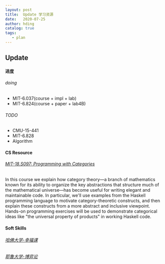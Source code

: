 ```yaml
---
layout: post
title:  Update 学习资源
date:   2020-07-25
author: hding
catalog: true
tags:
   - plan
---
```

## Update

#### 进度
###### doing
- MIT-6.037(course + impl + lab)
- MIT-6.824(course + paper + lab4B)

###### TODO
- CMU-15-441
- MIT-6.828
- Algorithm

#### CS Resource
###### [MIT-18.S097: Programming with Categories](http://brendanfong.com/programmingcats.html)
In this course we explain how category theory—a branch of mathematics known for its ability to organize the key abstractions that structure much of the mathematical universe—has become useful for writing elegant and maintainable code. In particular, we'll use examples from the Haskell programming language to motivate category-theoretic constructs, and then explain these constructs from a more abstract and inclusive viewpoint. Hands-on programming exercises will be used to demonstrate categorical ideas like "the universal property of products" in working Haskell code.


#### Soft Skills
###### [哈佛大学-幸福课](https://www.bilibili.com/video/BV1kx411S7ZU)
###### [耶鲁大学-博弈论](https://www.bilibili.com/video/BV1Kt411h7Ep)



